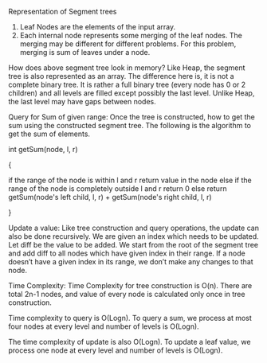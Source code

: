 Representation of Segment trees
1. Leaf Nodes are the elements of the input array.
2. Each internal node represents some merging of the leaf nodes. The merging may be different for different problems. For this problem, merging is sum of leaves under a node.

How does above segment tree look in memory?
Like Heap, the segment tree is also represented as an array. 
The difference here is, it is not a complete binary tree. It is rather a full binary tree (every node has 0 or 2 children) and all levels are filled except possibly the last level. 
Unlike Heap, the last level may have gaps between nodes. 

Query for Sum of given range:
Once the tree is constructed, how to get the sum using the constructed segment tree. 
The following is the algorithm to get the sum of elements.

int getSum(node, l, r) 

{

   if the range of the node is within l and r
        return value in the node
   else if the range of the node is completely outside l and r
        return 0
   else
    return getSum(node's left child, l, r) + 
           getSum(node's right child, l, r)

}

Update a value:
Like tree construction and query operations, the update can also be done recursively. 
We are given an index which needs to be updated. Let diff be the value to be added. 
We start from the root of the segment tree and add diff to all nodes which have given index in their range. 
If a node doesn’t have a given index in its range, we don’t make any changes to that node.

Time Complexity:
Time Complexity for tree construction is O(n). There are total 2n-1 nodes, and value of every node is calculated only once in tree construction.

Time complexity to query is O(Logn). To query a sum, we process at most four nodes at every level and number of levels is O(Logn).

The time complexity of update is also O(Logn). To update a leaf value, we process one node at every level and number of levels is O(Logn).
